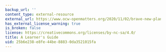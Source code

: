 ```yaml
---
backup_url: ''
content_type: external-resource
external_url: https://www.ocw-openmatters.org/2020/11/02/brave-new-planet-a-learners-guide/
has_external_license_warning: true
is_broken: false
license: https://creativecommons.org/licenses/by-nc-sa/4.0/
title: A Learner's Guide
uid: 25b6e238-e8fe-44be-8883-0da3521015fa
---
```

